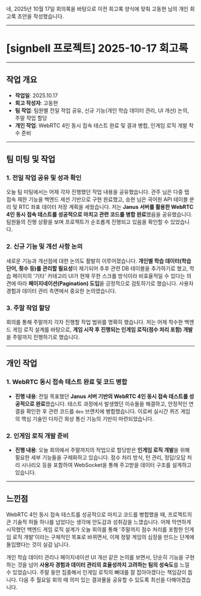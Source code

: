 네, 2025년 10월 17일 회의록을 바탕으로 이전 회고록 양식에 맞춰 고동현 님의 개인 회고록 초안을 작성했습니다.

---

# [signbell 프로젝트] 2025-10-17 회고록

---

## 작업 개요

* **작업일**: 2025.10.17
* **회고 작성자**: 고동현
* **팀 작업**: 팀원별 전일 작업 공유, 신규 기능(개인 학습 데이터 관리, UI 개선) 논의, 주말 작업 할당
* **개인 작업**: WebRTC 4인 동시 접속 테스트 완료 및 결과 병합, 인게임 로직 개발 착수 준비

---

## 팀 미팅 및 작업

### 1. 전일 작업 공유 및 성과 확인

오늘 팀 미팅에서는 어제 각자 진행했던 작업 내용을 공유했습니다. 관주 님은 다중 탭 접속 제한 기능을 백엔드 세션 기반으로 구현 완료했고, 승현 님은 국어원 API 테이블 분리 및 RTC 좌표 데이터 저장 계획을 세웠습니다. 저는 **Janus 서버를 활용한 WebRTC 4인 동시 접속 테스트를 성공적으로 마치고 관련 코드를 병합 완료**했음을 공유했습니다. 팀원들의 진행 상황을 보며 프로젝트가 순조롭게 진행되고 있음을 확인할 수 있었습니다.

### 2. 신규 기능 및 개선 사항 논의

새로운 기능과 개선점에 대한 논의도 활발히 이루어졌습니다. **개인별 학습 데이터(학습 단어, 횟수 등)를 관리할 필요성**이 제기되어 추후 관련 DB 테이블을 추가하기로 했고, 학습 페이지의 '기타' 카테고리 UI가 현재 무한 스크롤 방식이라 비효율적일 수 있다는 의견에 따라 **페이지네이션(Pagination) 도입**을 긍정적으로 검토하기로 했습니다. 사용자 경험과 데이터 관리 측면에서 중요한 논의였습니다.

### 3. 주말 작업 할당

회의를 통해 주말까지 각자 진행할 작업 범위를 명확히 했습니다. 저는 어제 착수한 백엔드 게임 로직 설계를 바탕으로, **게임 시작 후 진행되는 인게임 로직(점수 처리 포함) 개발**을 주말까지 진행하기로 했습니다.

---

## 개인 작업

### 1. WebRTC 동시 접속 테스트 완료 및 코드 병합

* **진행 내용**: 전일 목표했던 **Janus 서버 기반의 WebRTC 4인 동시 접속 테스트를 성공적으로 완료**했습니다. 테스트 과정에서 발생했던 이슈들을 해결하고, 안정적인 연결을 확인한 후 관련 코드를 `dev` 브랜치에 병합했습니다. 이로써 실시간 퀴즈 게임의 핵심 기술인 다자간 화상 통신 기능의 기반이 마련되었습니다.

### 2. 인게임 로직 개발 준비

* **진행 내용**: 오늘 회의에서 주말까지의 작업으로 할당받은 **인게임 로직 개발**을 위해 필요한 세부 기능들을 구체화하고 있습니다. 점수 처리 방식, 턴 관리, 정답/오답 처리 시나리오 등을 포함하여 WebSocket을 통해 주고받을 데이터 구조를 설계하고 있습니다.

---

## 느낀점

WebRTC 4인 동시 접속 테스트를 성공적으로 마치고 코드를 병합했을 때, 프로젝트의 큰 기술적 허들 하나를 넘었다는 생각에 안도감과 성취감을 느꼈습니다. 어제 막연하게 시작했던 백엔드 게임 로직 설계가 오늘 회의를 통해 '주말까지 점수 처리를 포함한 인게임 로직 개발'이라는 구체적인 목표로 바뀌면서, 이제 정말 게임의 심장을 만드는 단계에 돌입했다는 것이 실감 납니다.

개인 학습 데이터 관리나 페이지네이션 UI 개선 같은 논의를 보면서, 단순히 기능을 구현하는 것을 넘어 **사용자 경험과 데이터 관리의 효율성까지 고려하는 팀의 성숙도**를 느낄 수 있었습니다. 주말 동안 집중해서 인게임 로직의 뼈대를 잘 잡아야겠다는 책임감이 듭니다. 다음 주 월요일 회의 때 의미 있는 결과물을 공유할 수 있도록 최선을 다해야겠습니다.
